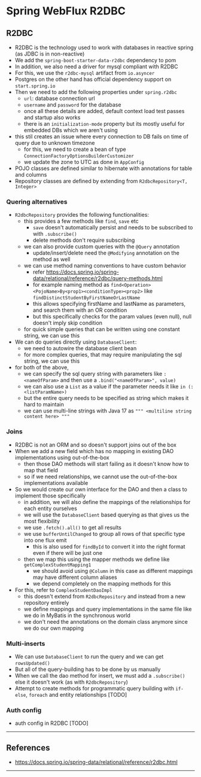 # Spring WebFlux R2DBC

## R2DBC

- R2DBC is the technology used to work with databases in reactive spring (as JDBC is in non-reactive)
- We add the `spring-boot-starter-data-r2dbc` dependency to pom
- In addition, we also need a driver for mysql compliant with R2DBC
- For this, we use the `r2dbc-mysql` artifact from `io.asyncer`
- Postgres on the other hand has official dependency support on `start.spring.io`
- Then we need to add the following properties under `spring.r2dbc`
  - `url`: database connection url
  - `username` and `password` for the database
  - once all these details are added, default context load test passes and startup also works
  - there is an `initialization-mode` property but its mostly useful for embedded DBs which we aren't using
- this stil creates an issue where every connection to DB fails on time of query due to unknown timezone
  - for this, we need to create a bean of type `ConnectionFactoryOptionsBuilderCustomizer`
  - we update the zone to UTC as done in `AppConfig`
- POJO classes are defined similar to hibernate with annotations for table and columns
- Repository classes are defined by extending from `R2dbcRepository<T, Integer>`

### Quering alternatives

- `R2dbcRepository` provides the following functionalities:
  - this provides a few methods like `find`, `save` etc
    - `save` doesn't automatically persist and needs to be subscribed to with `.subscribe()`
    - delete methods don't require subscribing
  - we can also provide custom queries with the `@Query` annotation
    - update/insert/delete need the `@Modifying` annotation on the method as well
  - we can use method naming conventions to have custom behavior
    - refer https://docs.spring.io/spring-data/relational/reference/r2dbc/query-methods.html
    - for example naming method as `find<Operation><PojoName>By<prop1><conditionType><prop2>` like `findDistinctStudentByFirstNameOrLastName`
    - this allows specifying firstName and lastName as parameters, and search them with an OR condition
    - but this specifically checks for the param values (even null), null doesn't imply skip condition
  - for quick simple queries that can be written using one constant string, we can use this
- We can do queries directly using `DatabaseClient`:
  - we need to autowire the database client bean
  - for more complex queries, that may require manipulating the sql string, we can use this
- for both of the above, 
  - we can specify the sql query string with parameters like `:<nameOfParam>` and then use a `.bind("<nameOfParam>", value)`
  - we can also use a `List` as a value if the parameter needs it like `in (:<listParamName>)`
  - but the entire query needs to be specified as string which makes it hard to maintain
  - we can use multi-line strings with Java 17 as `""" <multiline string content here> """`

### Joins

- R2DBC is not an ORM and so doesn't support joins out of the box
- When we add a new field which has no mapping in existing DAO implementations using out-of-the-box
  - then those DAO methods will start failing as it doesn't know how to map that field
  - so if we need relationships, we cannot use the out-of-the-box implementations available
- So we would create our own interface for the DAO and then a class to implement those specifically
  - in addition, we will also define the mappings of the relationships for each entity ourselves
  - we will use the `DatabaseClient` based querying as that gives us the most flexibility
  - we use `.fetch().all()` to get all results
  - we use `bufferUntilChanged` to group all rows of that specific type into one flux emit
    - this is also used for `findById` to convert it into the right format even if there will be just one
  - then we map this using the mapper methods we define like `getComplexStudentMapping1`
    - we should avoid using `@Column` in this case as different mappings may have different column aliases
    - we depend completely on the mapping methods for this
- For this, refer to `ComplexStudentDaoImpl`
  - this doesn't extend from `R2dbcRepository` and instead from a new repository entirely
  - we define mappings and query implementations in the same file like we do in MyBatis in the synchronous world
  - we don't need the annotations on the domain class anymore since we do our own mapping

### Multi-inserts

- We can use `DatabaseClient` to run the query and we can get `rowsUpdated()`
- But all of the query-building has to be done by us manually
- When we call the dao method for insert, we must add a `.subscribe()` else it doesn't work (as with `R2dbcRepository`)
- Attempt to create methods for programmatic query building with `if-else`, `foreach` and entity relationships [TODO]

### Auth config

- auth config in R2DBC [TODO]

---

## References

- https://docs.spring.io/spring-data/relational/reference/r2dbc.html

---
